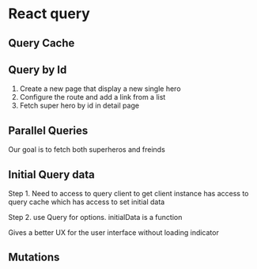 # React query

## Query Cache

## Query by Id

1. Create a new page that display a new single hero
2. Configure the route and add a link from a list
3. Fetch super hero by id in detail page

## Parallel Queries

Our goal is to fetch both superheros and freinds

## Initial Query data

Step 1. Need to access to query client to get client instance has access to query cache which has access to set initial data

Step 2. use Query for options. initialData is a function

Gives a better UX for the user interface
without loading indicator

## Mutations
